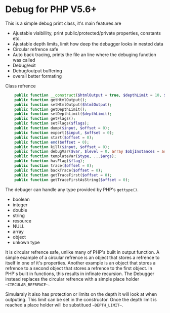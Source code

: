 # Debug for PHP V5.6+

This is a simple debug print class, it's main features are  

 - Ajustable visibillity, print public/protected/private properties, constants etc.
 - Ajustable depth limits, limit how deep the debugger looks in nested data
 - Circular refrence safe
 - Auto back tracing, prints the file an line where the debuging function was called
 - Debug/exit
 - Debug/output buffering
 - overall better formating
 
 Class refrence
```php
	public function __construct($htmlOutput = true, $depthLimit = 10, $flags = self::SHOW_ALL);
	public function getHtmlOutput();
	public function setHtmlOutput($htmlOutput);
	public function getDepthLimit();
	public function setDepthLimit($depthLimit);
	public function getFlags();
	public function setFlags($flags);
	public function dump($input, $offset = 0);
	public function export($input, $offset = 0);
	public function start($offset = 0);
	public function end($offset = 0);
	public function kill($input, $offset = 0);
	public function debugVar($var, $level = 0, array $objInstances = array());
	public function templateVar($type, ...$args);
	public function hasFlag($flag);
	public function trace($offset = 0);
	public function backTrace($offset = 0);
	public function getTraceFirst($offset = 0);
	public function getTraceFirstAsString($offset = 0);	
```
 
 


The debuger can handle any type provided by PHP's `gettype()`.

 - boolean
 - integer
 - double
 - string
 - resource
 - NULL
 - array
 - object
 - unkown type
 
It is circular refrence safe, unlike many of PHP's built in output function.  A simple example of a circular refrence is an object that stores a refrence to itself in one of it's properties.  Another example is an object that stores a refrence to a second object that stores a refrence to the first object.  In PHP's built in functions, this results in infinate recursion.  The Debugger instead replaces the circular refrence with a simple place holder `~CIRCULAR_REFRENCE~`.

Simularaly it also has protection or limits on the depth it will look at when outputing.  This limit can be set in the constructor.  Once the depth limit is reached a place holder will be substitued `~DEPTH_LIMIT~`.
 

